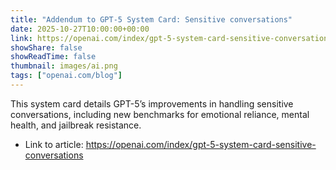 ```yaml
---
title: "Addendum to GPT-5 System Card: Sensitive conversations"
date: 2025-10-27T10:00:00+00:00
link: https://openai.com/index/gpt-5-system-card-sensitive-conversations
showShare: false
showReadTime: false
thumbnail: images/ai.png
tags: ["openai.com/blog"]
---
```

This system card details GPT-5’s improvements in handling sensitive conversations, including new benchmarks for emotional reliance, mental health, and jailbreak resistance.

- Link to article: https://openai.com/index/gpt-5-system-card-sensitive-conversations